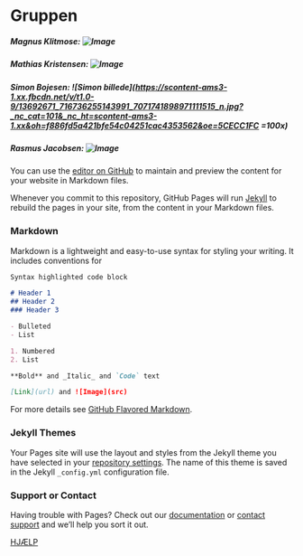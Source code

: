 
# **Gruppen**
##### Magnus Klitmose: ![Image](src)
##### Mathias Kristensen: ![Image](src)
##### Simon Bojesen: ![Simon billede](https://scontent-ams3-1.xx.fbcdn.net/v/t1.0-9/13692671_716736255143991_7071741898971111515_n.jpg?_nc_cat=101&_nc_ht=scontent-ams3-1.xx&oh=f886fd5a421bfe54c04251cac4353562&oe=5CECC1FC =100x)
##### Rasmus Jacobsen: ![Image](src)


You can use the [editor on GitHub](https://github.com/RasmusLynge/Databatiker3Sem/edit/master/index.md) to maintain and preview the content for your website in Markdown files.

Whenever you commit to this repository, GitHub Pages will run [Jekyll](https://jekyllrb.com/) to rebuild the pages in your site, from the content in your Markdown files.

### Markdown

Markdown is a lightweight and easy-to-use syntax for styling your writing. It includes conventions for

```markdown
Syntax highlighted code block

# Header 1
## Header 2
### Header 3

- Bulleted
- List

1. Numbered
2. List

**Bold** and _Italic_ and `Code` text

[Link](url) and ![Image](src)
```

For more details see [GitHub Flavored Markdown](https://guides.github.com/features/mastering-markdown/).

### Jekyll Themes

Your Pages site will use the layout and styles from the Jekyll theme you have selected in your [repository settings](https://github.com/RasmusLynge/Databatiker3Sem/settings). The name of this theme is saved in the Jekyll `_config.yml` configuration file.

### Support or Contact

Having trouble with Pages? Check out our [documentation](https://help.github.com/categories/github-pages-basics/) or [contact support](https://github.com/contact) and we’ll help you sort it out.

[HJÆLP](https://guides.github.com/features/mastering-markdown/) 
